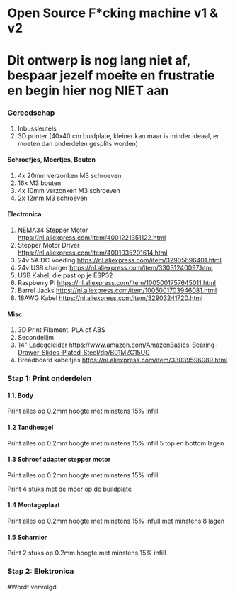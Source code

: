 # Open Source F*cking machine v1 & v2

# Dit ontwerp is nog lang niet af, bespaar jezelf moeite en frustratie en begin hier nog NIET aan

### Gereedschap
1. Inbussleutels
2. 3D printer (40x40 cm buidplate, kleiner kan maar is minder ideaal, er moeten dan onderdelen gesplits worden)


#### Schroefjes, Moertjes, Bouten
1. 4x 20mm verzonken M3 schroeven
2. 16x M3 bouten
3. 4x 10mm verzonken M3 schroeven 
4. 2x 12mm M3 schroeven

#### Electronica
1. NEMA34 Stepper Motor https://nl.aliexpress.com/item/4001221351122.html
2. Stepper Motor Driver https://nl.aliexpress.com/item/4001035201614.html
3. 24v 5A DC Voeding https://nl.aliexpress.com/item/32905696401.html
4. 24v USB charger https://nl.aliexpress.com/item/33031240097.html
5. USB Kabel, die past op je ESP32
6. Raspberry Pi https://nl.aliexpress.com/item/1005001757645011.html
7. Barrel Jacks https://nl.aliexpress.com/item/1005001703946081.html
8. 18AWG Kabel https://nl.aliexpress.com/item/32903241720.html

#### Misc.
1. 3D Print Filament, PLA of ABS
2. Secondelijm
3. 14" Ladegeleider https://www.amazon.com/AmazonBasics-Bearing-Drawer-Slides-Plated-Steel/dp/B01MZC15UG
4. Breadboard kabeltjes https://nl.aliexpress.com/item/33039596089.html

### Stap 1: Print onderdelen

#### 1.1. Body

Print alles op 0.2mm hoogte met minstens 15% infill


#### 1.2 Tandheugel

Print alles op 0.2mm hoogte met minstens 15% infill 5 top en bottom lagen


#### 1.3 Schroef adapter stepper motor

Print alles op 0.2mm hoogte met minstens 15% infill

Print 4 stuks met de moer op de buildplate


#### 1.4 Montageplaat

Print alles op 0.2mm hoogte met minstens 15% infull met minstens 8 lagen



#### 1.5 Scharnier

Print 2 stuks op 0.2mm hoogte met minstens 15% infill


### Stap 2: Elektronica 

#Wordt vervolgd
